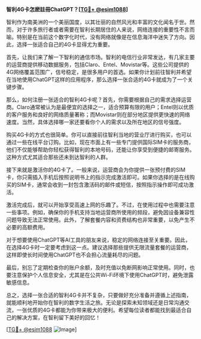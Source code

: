 **智利4G卡怎麽註冊ChatGPT？[[TG💪+ @esim1088](https://t.me/s/esim1088)]**

智利作为南美洲的一个美丽国度，以其壮丽的自然风光和丰富的文化闻名于世。然而，对于许多旅行者或者需要在智利长期居住的人来说，网络连接的重要性不言而喻。特别是在当前这个数字化时代，没有网络就像是在信息海洋中迷失了方向。因此，选择一张适合自己的4G卡显得尤为重要。

首先，让我们来了解一下智利的通信市场。智利的电信行业非常发达，有几家主要的运营商提供移动数据服务，包括Claro、Entel、Movistar等。这些公司提供的4G网络覆盖范围广，信号稳定，是很多用户的首选。如果你计划前往智利并希望在当地使用ChatGPT这样的应用程序，那么选择一张合适的4G卡就成为了一个关键步骤。

那么，如何注册一张适合的智利4G卡呢？首先，你需要根据自己的需求选择运营商。Claro通常被认为是最便宜的选择之一，适合预算有限的用户；Entel则以优质的客户服务和良好的网络质量著称；而Movistar则在部分地区提供更快速的网络速度。当然，具体选择哪一家还要看你个人的需求以及所在地区的信号强度。

购买4G卡的方式也很简单。你可以直接前往智利当地的营业厅进行购买，也可以通过一些在线平台订购。比如，现在市面上有一些专门提供国际SIM卡的服务商，他们不仅能够帮助你轻松获得智利的本地号码，还能让你享受到便捷的邮寄服务。这种方式尤其适合那些还未到达智利的人群。

接下来就是激活你的4G卡了。一般来说，运营商会为你提供一张预付费的SIM卡，你只需插入手机后按照说明书上的指示完成激活即可。如果你选择的是在线购买的SIM卡，通常会收到一封包含激活码的邮件或短信，按照指示操作即可成功激活。

激活完成后，就可以开始享受高速上网的乐趣了。不过，在使用过程中也需要注意一些事项。例如，确保你的手机支持当地运营商所使用的频段，避免因设备兼容性问题导致无法正常使用。此外，了解套餐内容和资费结构也非常重要，以免产生不必要的高额费用。

对于想要使用ChatGPT等AI工具的朋友来说，稳定的网络连接至关重要。因此，在选择4G卡时一定要考虑到这一点。建议选择那些提供无限流量套餐的运营商，这样即使长时间使用ChatGPT也不会担心流量耗尽的问题。

最后，别忘了定期检查你的账户余额，及时充值以免断网影响正常使用。同时，也要注意保护个人信息安全，尤其是在公共Wi-Fi环境下使用ChatGPT时，避免泄露敏感信息。

总之，选择一张合适的智利4G卡并不复杂，只要做好充分准备并遵循上述指南，就能顺利地开始你在智利的数字生活之旅。无论是探索未知领域还是日常沟通交流，一张优质的4G卡都能为你带来极大的便利。希望每位读者都能找到最适合自己的解决方案，在智利留下美好的回忆！

[[TG💪+ @esim1088](https://t.me/s/esim1088) ![Image](https://i.postimg.cc/4NQfJmqS/Snipaste-2025-05-13-00-14-12.png)]